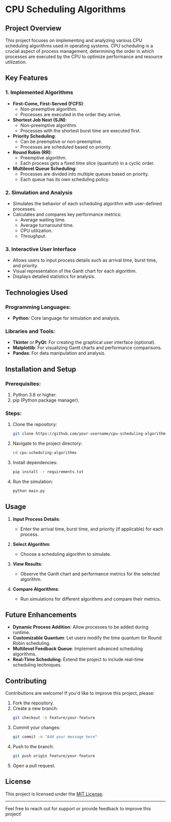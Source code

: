 # CPU Scheduling Algorithms

## Project Overview
This project focuses on implementing and analyzing various CPU scheduling algorithms used in operating systems. CPU scheduling is a crucial aspect of process management, determining the order in which processes are executed by the CPU to optimize performance and resource utilization.

## Key Features

### 1. **Implemented Algorithms**
- **First-Come, First-Served (FCFS)**:
  - Non-preemptive algorithm.
  - Processes are executed in the order they arrive.
- **Shortest Job Next (SJN)**:
  - Non-preemptive algorithm.
  - Processes with the shortest burst time are executed first.
- **Priority Scheduling**:
  - Can be preemptive or non-preemptive.
  - Processes are scheduled based on priority.
- **Round Robin (RR)**:
  - Preemptive algorithm.
  - Each process gets a fixed time slice (quantum) in a cyclic order.
- **Multilevel Queue Scheduling**:
  - Processes are divided into multiple queues based on priority.
  - Each queue has its own scheduling policy.

### 2. **Simulation and Analysis**
- Simulates the behavior of each scheduling algorithm with user-defined processes.
- Calculates and compares key performance metrics:
  - Average waiting time.
  - Average turnaround time.
  - CPU utilization.
  - Throughput.

### 3. **Interactive User Interface**
- Allows users to input process details such as arrival time, burst time, and priority.
- Visual representation of the Gantt chart for each algorithm.
- Displays detailed statistics for analysis.

## Technologies Used

### Programming Languages:
- **Python**: Core language for simulation and analysis.

### Libraries and Tools:
- **Tkinter** or **PyQt**: For creating the graphical user interface (optional).
- **Matplotlib**: For visualizing Gantt charts and performance comparisons.
- **Pandas**: For data manipulation and analysis.

## Installation and Setup

### Prerequisites:
1. Python 3.8 or higher.
2. pip (Python package manager).

### Steps:
1. Clone the repository:
   ```bash
   git clone https://github.com/your-username/cpu-scheduling-algorithms.git
   ```
2. Navigate to the project directory:
   ```bash
   cd cpu-scheduling-algorithms
   ```
3. Install dependencies:
   ```bash
   pip install -r requirements.txt
   ```
4. Run the simulation:
   ```bash
   python main.py
   ```

## Usage
1. **Input Process Details**:
   - Enter the arrival time, burst time, and priority (if applicable) for each process.

2. **Select Algorithm**:
   - Choose a scheduling algorithm to simulate.

3. **View Results**:
   - Observe the Gantt chart and performance metrics for the selected algorithm.

4. **Compare Algorithms**:
   - Run simulations for different algorithms and compare their metrics.

## Future Enhancements
- **Dynamic Process Addition**: Allow processes to be added during runtime.
- **Customizable Quantum**: Let users modify the time quantum for Round Robin scheduling.
- **Multilevel Feedback Queue**: Implement advanced scheduling algorithms.
- **Real-Time Scheduling**: Extend the project to include real-time scheduling techniques.

## Contributing
Contributions are welcome! If you'd like to improve this project, please:
1. Fork the repository.
2. Create a new branch:
   ```bash
   git checkout -b feature/your-feature
   ```
3. Commit your changes:
   ```bash
   git commit -m "Add your message here"
   ```
4. Push to the branch:
   ```bash
   git push origin feature/your-feature
   ```
5. Open a pull request.

## License
This project is licensed under the [MIT License](LICENSE).

---
Feel free to reach out for support or provide feedback to improve this project!

